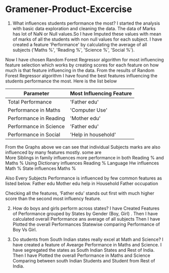 # Gramener-Product-Excercise

1. What influences students performance the most?
I started the analysis with basic data exploration and cleaning the data. The data of Marks has lot of NaN or Null values.So I have Imputed these values with mean of marks of all the students with non null values for each subject.  I have created a feature 'Performance' by calculating the average of all subjects ('Maths %', 'Reading %', 'Science %', 'Social %'). 

Now I have chosen Random Forest Regressor algorithm for most influencing feature selection which works by creating scores for each feature on how much is that feature influencing in the data. From the results of Random Forest Regressor algorithm I have found the best features influencing the students performance the most. Here is the list below 

|Parameter|Most Influencing Feature |
| --- |:--- |
|Total Performance|'Father edu'|
|Performance in Maths|'Computer Use'|
|Performance in Reading|'Mother edu'|
|Performance in Science|'Father edu'|
|Performance in Social|'Help in household'|

From the Graphs above we can see that individual Subjects marks are also influenced by many features mostly.
some are  
More Siblings in family influences more performance in both Reading % and Maths %
Using Dictionary influences Reading %
Language Hw influences Math %
State influences Maths %

Also Every Subjects Performance is influenced by few common features as listed below.
Father edu
Mother edu
help in Household
Father occupation

Checking all the features, ‘Father edu’ stands out first with much higher score than the second most influency feature.

2. How do boys and girls perform across states?
I have Created Features of Performance grouped by States by Gender (Boy, Girl) . Then I have calculated overall Performance ans average of all subjects
Then I have Plotted the overall Performances Statewise comparing Performance of Boy Vs Girl.

3. Do students from South Indian states really excel at Math and Science?
I have created a feature of Avearge Performance in Maths and Science. I have segregated the states as South Indian States and Rest of India. Then I have Plotted the overall Performance in Maths and Science 
Comparing between south Indian Students and Student from Rest of India.
